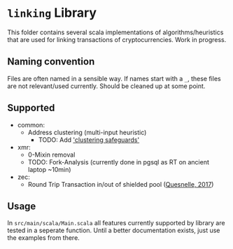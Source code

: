 # `linking` Library
This folder contains several scala implementations of algorithms/heuristics that are used for linking transactions of cryptocurrencies.
Work in progress.

## Naming convention
Files are often named in a sensible way. If names start with a `_`, these files are not relevant/used currently.
Should be cleaned up at some point.

## Supported
* common:
	* Address clustering (multi-input heuristic)
		* TODO: Add ['clustering safeguards'](http://bitfury.com/content/downloads/clustering_whitepaper.pdf)
* xmr:
	* 0-Mixin removal
	* TODO: Fork-Analysis (currently done in pgsql as RT on ancient laptop ~10min)
* zec:
	* Round Trip Transaction in/out of shielded pool ([Quesnelle, 2017](https://arxiv.org/abs/1712.01210))

## Usage

In `src/main/scala/Main.scala` all features currently supported by library are tested in a seperate function.
Until a better documentation exists, just use the examples from there.